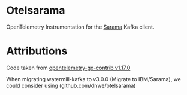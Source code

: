 # Otelsarama

OpenTelemetry Instrumentation for the [Sarama](https://github.com/IBM/sarama) Kafka client.

# Attributions

Code taken from [opentelemetry-go-contrib v1.17.0](https://github.com/open-telemetry/opentelemetry-go-contrib/tree/v1.17.0)

When migrating watermill-kafka to v3.0.0 (Migrate to IBM/Sarama), we could consider using (github.com/dnwe/otelsarama)
